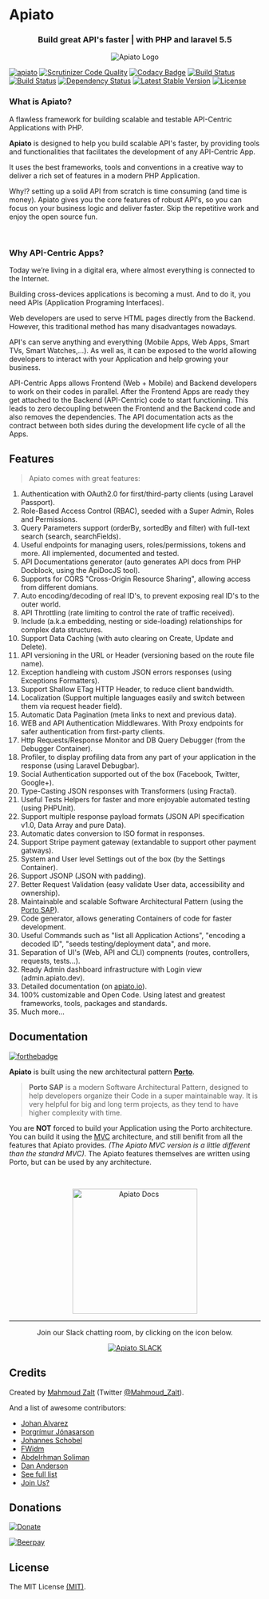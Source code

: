 # Apiato

<h3 align="center">Build great API's faster | with PHP and laravel 5.5</h3>


<p align="center">
   <img src="https://s19.postimg.org/o1y4gerrn/apiato.jpg" alt="Apiato Logo"/>
</p>


[![apiato](https://img.shields.io/badge/Status-Awesome-brightgreen.svg)](https://github.com/apiato/apiato)
[![Scrutinizer Code Quality](https://scrutinizer-ci.com/g/apiato/apiato/badges/quality-score.png?b=master)](https://scrutinizer-ci.com/g/apiato/apiato/?branch=master)
[![Codacy Badge](https://api.codacy.com/project/badge/Grade/ce8fed7f8fcd492ebbe5ef0fb36c0a9a)](https://www.codacy.com/app/mahmoudz/apiato?utm_source=github.com&utm_medium=referral&utm_content=apiato/apiato&utm_campaign=badger)
[![Build Status](https://scrutinizer-ci.com/g/apiato/apiato/badges/build.png?b=master)](https://scrutinizer-ci.com/g/apiato/apiato/build-status/master)
[![Build Status](https://travis-ci.org/apiato/apiato.svg?branch=master)](https://travis-ci.org/apiato/apiato)
[![Dependency Status](https://www.versioneye.com/user/projects/59ddea8a2de28c000f857199/badge.svg?style=flat-square)](https://www.versioneye.com/user/projects/59ddea8a2de28c000f857199)
[![Latest Stable Version](https://poser.pugx.org/apiato/apiato/v/stable)](https://packagist.org/packages/apiato/apiato)
[![License](https://poser.pugx.org/apiato/apiato/license)](https://packagist.org/packages/apiato/apiato)


<a name="Introduction"></a>


### What is Apiato?

A flawless framework for building scalable and testable API-Centric Applications with PHP.

**Apiato** is designed to help you build scalable API's faster, by providing tools and
functionalities that facilitates the development of any API-Centric App.

It uses the best frameworks, tools and conventions in a creative way to deliver a rich set of features in a modern PHP Application.

Why!? setting up a solid API from scratch is time consuming (and time is money).
Apiato gives you the core features of robust API's, so you can focus on your business logic and deliver faster.
Skip the repetitive work and enjoy the open source fun.


<br>

### Why API-Centric Apps?

Today we’re living in a digital era, where almost everything is connected to the Internet.

Building cross-devices applications is becoming a must. And to do it, you need APIs (Application Programing Interfaces).

Web developers are used to serve HTML pages directly from the Backend. However, this traditional method has many disadvantages nowadays.

API's can serve anything and everything (Mobile Apps, Web Apps, Smart TVs, Smart Watches,...).
As well as, it can be exposed to the world allowing developers to interact with your Application and help growing your business.

API-Centric Apps allows Frontend (Web + Mobile) and Backend developers to work on their codes in parallel. After the Frontend Apps are ready they get attached to the Backend (API-Centric) code to start functioning. This leads to zero decoupling between the Frontend and the Backend code and also removes the dependencies. The API documentation acts as the contract between both sides during the development life cycle of all the Apps.



<a name="Features"></a>
## Features

> Apiato comes with great features:

1. Authentication with OAuth2.0 for first/third-party clients (using Laravel Passport).
2. Role-Based Access Control (RBAC), seeded with a Super Admin, Roles and Permissions.
3. Query Parameters support (orderBy, sortedBy and filter) with full-text search (search, searchFields).
4. Useful endpoints for managing users, roles/permissions, tokens and more. All implemented, documented and tested.
5. API Documentations generator (auto generates API docs from PHP Docblock, using the ApiDocJS tool).
6. Supports for CORS "Cross-Origin Resource Sharing", allowing access from different domians.
7. Auto encoding/decoding of real ID's, to prevent exposing real ID's to the outer world.
8. API Throttling (rate limiting to control the rate of traffic received).
9. Include (a.k.a embedding, nesting or side-loading) relationships for complex data structures.
10. Support Data Caching (with auto clearing on Create, Update and Delete).
11. API versioning in the URL or Header (versioning based on the route file name).
12. Exception handleing with custom JSON errors responses (using Exceptions Formatters).
13. Support Shallow ETag HTTP Header, to reduce client bandwidth.
14. Localization (Support multiple languages easily and switch between them via request header field).
15. Automatic Data Pagination (meta links to next and previous data).
16. WEB and API Authentication Middlewares. With Proxy endpoints for safer authentication from first-party clients.
17. Http Requests/Response Monitor and DB Query Debugger (from the Debugger Container).
18. Profiler, to display profiling data from any part of your application in the response (using Laravel Debugbar).
19. Social Authentication supported out of the box (Facebook, Twitter, Google+).
20. Type-Casting JSON responses with Transformers (using Fractal).
21. Useful Tests Helpers for faster and more enjoyable automated testing (using PHPUnit).
22. Support multiple response payload formats (JSON API specification v1.0, Data Array and pure Data).
23. Automatic dates conversion to ISO format in responses.
24. Support Stripe payment gateway (extandable to support other payment gatways).
25. System and User level Settings out of the box (by the Settings Container).
26. Support JSONP (JSON with padding).
27. Better Request Validation (easy validate User data, accessibility and ownership).
28. Maintainable and scalable Software Architectural Pattern (using the [Porto SAP](https://github.com/Mahmoudz/Porto)).
29. Code generator, allows generating Containers of code for faster development.
30. Useful Commands such as "list all Application Actions", "encoding a decoded ID", "seeds testing/deployment data", and more.
31. Separation of UI's (Web, API and CLI) compnents (routes, controllers, requests, tests...).
32. Ready Admin dashboard infrastructure with Login view (admin.apiato.dev).
33. Detailed documentation (on [apiato.io](http://apiato.io)).
34. 100% customizable and Open Code. Using latest and greatest frameworks, tools, packages and standards.
99. Much more...




<a name="Documentation"></a>
## Documentation

[![forthebadge](http://forthebadge.com/images/badges/ages-12.svg)](http://apiato.io)


**Apiato** is built using the new architectural pattern **[Porto](https://github.com/Mahmoudz/Porto)**.
> **Porto SAP** is a modern Software Architectural Pattern, designed to help developers organize their Code in a super maintainable way. It is very helpful for big and long term projects, as they tend to have higher complexity with time.

You are **NOT** forced to build your Application using the Porto architecture.
You can build it using the [MVC](http://apiato.io/getting-started/architecture/#mvc-intro) architecture, and still benifit from all the features that Apiato provides. *(The Apiato MVC version is a little different than the standrd MVC)*. The Apiato features themselves are written using Porto, but can be used by any architecture.

<br>


<p align="center">
	<a href="http://apiato.io/">
	   <img src="https://s19.postimg.org/ecnn9vdw3/Screen_Shot_2017-08-01_at_5.08.54_AM.png" width=250px" alt="Apiato Docs"/>
	</a>
</p>


---


<p align="center">Join our Slack chatting room, by clicking on the icon below.</p>

<p align="center">
	<a href="https://now-examples-slackin-bvfqosqozk.now.sh">
	   <img src="https://s19.postimg.org/h7pvzy9ar/Slack-i_OS-icon.png" alt="Apiato SLACK"/>
	</a>
</p>



<a name="Credits"></a>
## Credits

Created by [Mahmoud Zalt](https://zalt.me/) (Twitter [@Mahmoud_Zalt](https://twitter.com/Mahmoud_Zalt)).

And a list of awesome contributors:

- [Johan Alvarez](https://github.com/llstarscreamll)
- [Þorgrímur Jónasarson](https://github.com/toggi737)
- [Johannes Schobel](https://github.com/johannesschobel)
- [FWidm](https://github.com/FWidm)
- [Abdelrhman Soliman](https://github.com/Nasr-Z1)
- [Dan Anderson](https://github.com/droplister)
- [See full list](https://github.com/apiato/apiato/graphs/contributors)
- [Join Us?](http://apiato.io/miscellaneous/contribution/#Contributing-Apiato)


<a name="Donations"></a>
## Donations

[![Donate](https://img.shields.io/badge/Donate-PayPal-green.svg)](https://www.paypal.me/mzalt) 

[![Beerpay](https://beerpay.io/apiato/apiato/badge.svg?style=flat)](https://beerpay.io/apiato/apiato)


<a name="License"></a>
## License

The MIT License [(MIT)](https://github.com/apiato/apiato/blob/master/LICENSE).
